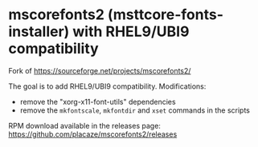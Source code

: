 # mscorefonts2 (msttcore-fonts-installer) with RHEL9/UBI9 compatibility

Fork of https://sourceforge.net/projects/mscorefonts2/

The goal is to add RHEL9/UBI9 compatibility. Modifications:
* remove the "xorg-x11-font-utils" dependencies
* remove the `mkfontscale`, `mkfontdir` and `xset` commands in the scripts

RPM download available in the releases page: https://github.com/placaze/mscorefonts2/releases
